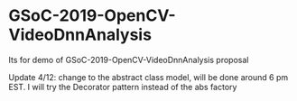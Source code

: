 # GSoC-2019-OpenCV-VideoDnnAnalysis
Its for demo of GSoC-2019-OpenCV-VideoDnnAnalysis proposal 

Update 4/12: change to the abstract class model, will be done around 6 pm EST. I will try the Decorator pattern instead of the abs factory 